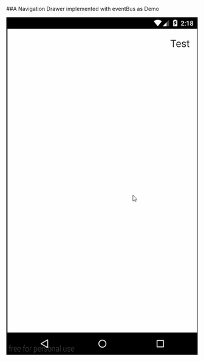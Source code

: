 ##A Navigation Drawer implemented with eventBus as Demo

![alt tag](https://github.com/LLin233/Le-Lib-For-Android/blob/master/EventBusDemo/demo_eventBusDemo.gif)
